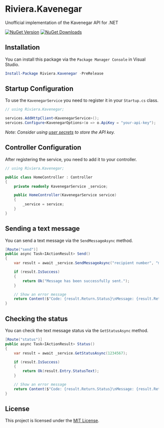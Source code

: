 ﻿# Riviera.Kavenegar
Unofficial implementation of the Kavenegar API for .NET

[![NuGet Version][nuget-badge]][nuget]
[![NuGet Downloads][nuget-badge-dl]][nuget]

## Installation
You can install this package via the `Package Manager Console` in Visual Studio.

```powershell
Install-Package Riviera.Kavenegar -PreRelease
```

## Startup Configuration
To use the `KavenegarService` you need to register it in your `Startup.cs` class.

```csharp
// using Riviera.Kavenegar;

services.AddHttpClient<KavenegarService>();
services.Configure<KavenegarOptions>(o => o.ApiKey = "your-api-key");
```
*Note: Consider using [user secrets][user-secrets] to store the API key.*

## Controller Configuration
After registering the service, you need to add it to your controller.

```csharp
// using Riviera.Kavenegar;

public class HomeController : Controller
{
    private readonly KavenegarService _service;

    public HomeController(KavenegarService service)
    {
        _service = service;
    }
}
```

## Sending a text message
You can send a text message via the `SendMessageAsync` method.

```csharp
[Route("send")]
public async Task<IActionResult> Send()
{
    var result = await _service.SendMessageAsync("recipient number", "message", "sender number");

    if (result.IsSuccess)
    {
        return Ok("Message has been successfully sent.");
    }

    // Show an error message
    return Content($"Code: {result.Return.Status}\nMessage: {result.Return.Message}");
}
```

## Checking the status
You can check the text message status via the `GetStatusAsync` method.

```csharp
[Route("status")]
public async Task<IActionResult> Status()
{
    var result = await _service.GetStatusAsync(1234567);

    if (result.IsSuccess)
    {
        return Ok(result.Entry.StatusText);
    }

    // Show an error message
    return Content($"Code: {result.Return.Status}\nMessage: {result.Return.Message}");
}
```

## License
This project is licensed under the [MIT License](LICENSE).

[nuget]: https://www.nuget.org/packages/Riviera.Kavenegar
[nuget-badge]: https://img.shields.io/nuget/v/Riviera.Kavenegar.svg?label=NuGet
[nuget-badge-dl]: https://img.shields.io/nuget/dt/Riviera.Kavenegar?label=Downloads&color=red

[user-secrets]: https://docs.microsoft.com/en-us/aspnet/core/security/app-secrets